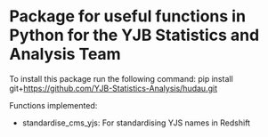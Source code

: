 # Package for useful functions in Python for the YJB Statistics and Analysis Team

To install this package run the following command:
    pip install git+https://github.com/YJB-Statistics-Analysis/hudau.git

Functions implemented:

- standardise_cms_yjs: For standardising YJS names in Redshift
